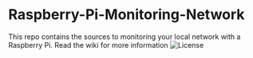 # Raspberry-Pi-Monitoring-Network
This repo contains the sources to monitoring your local network with a Raspberry Pi. Read the wiki for more information
![License](https://camo.githubusercontent.com/aaf8a1f435ccaeed79a4273402a224a2890ff119/68747470733a2f2f696d672e736869656c64732e696f2f707970692f6c2f707974686f6e2d74656c656772616d2d626f742e737667)
